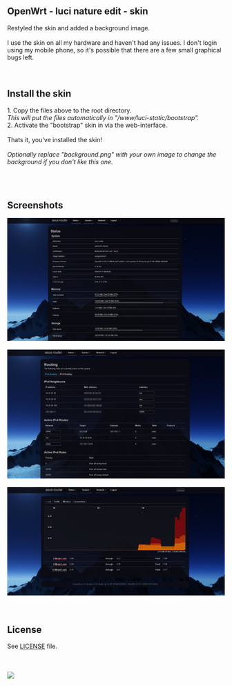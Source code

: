 <h2>OpenWrt - luci nature edit - skin</h2>
Restyled the skin and added a background image.
<br>
<br>
I use the skin on all my hardware and haven't had any issues. I don't login using my mobile phone, so it's possible that there are a few small graphical bugs left. 
<br>
<br>
<br>
<h2>Install the skin</h2>
1. Copy the files above to the root directory. <br>
	<i>This will put the files automatically in "/www/luci-static/bootstrap".</i> <br>
2. Activate the "bootstrap" skin in via the web-interface. <br>
<br>
Thats it, you've installed the skin!
<br>
<br>
<i>Optionally  replace "background.png" with your own image to change the background if you don't like this one.</i> <br>
<br>
<br>
<br>
<h2>Screenshots</h2>
<img src="https://github.com/wootje/luci-nature-edit/blob/master/screenshots/screenshot_1.png"></img>
<br>
<br>
<img src="https://github.com/wootje/luci-nature-edit/blob/master/screenshots/screenshot_2.png"></img>
<br>
<br>
<img src="https://github.com/wootje/luci-nature-edit/blob/master/screenshots/screenshot_3.png"></img>
<br>
<br>
<br>
<h2>License</h2>
See <a href="/openwrt/luci/blob/master/LICENSE">LICENSE</a> file.
<br>
<br>
<br>
<br>
<img src="https://img.shields.io/github/downloads/wootje/einDa-skin-wootje-edit-2023/total.svg"></img>
